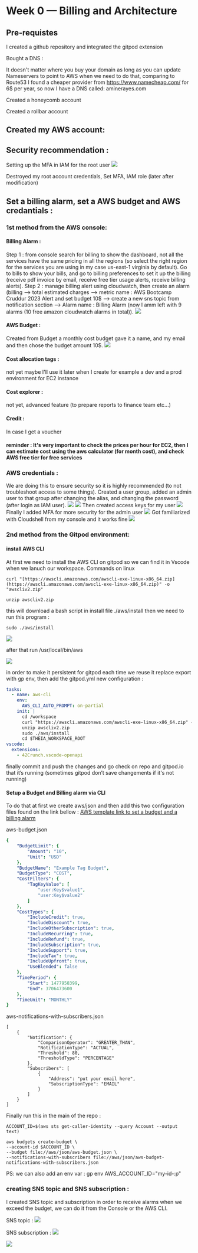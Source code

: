 # Week 0 — Billing and Architecture

## Pre-requistes
 
I created a github repository and integrated the gitpod extension

Bought a DNS : 

It doesn't matter where you buy your domain as long as you can update Nameservers to point to AWS when we need to do that, comparing to Route53 I found a cheaper provider from https://www.namecheap.com/ for 6$ per year, so now I have a DNS called: aminerayes.com 

Created a honeycomb account

Created a rollbar account

## Created my AWS account:

## Security recommendation : 
Setting up the MFA in IAM for the root user
![](../_docs/assets/week0/SettinguptheMFAinIAMdashboard.png)

Destroyed my root account credentials, Set MFA, IAM role (later after modification)

## Set a billing alarm, set a AWS budget and AWS credantials :
### 1st method from the AWS console:

#### Billing Alarm : 
Step 1 : from console search for billing to show the dashboard, not all the services have the same pricing in all the regions (so select the right region for the services you are using in my case us-east-1 virginia by default). Go to bills to show your bills, and go to billing preferences to set it up the billing (receive pdf invoice by email, receive free tier usage alerts, receive billing alerts). 
Step 2 : manage billing alert using cloudwatch, then create an alarm (billing —> total estimated charges —> metric name : AWS Bootcamp Cruddur 2023 Alert and set budget 10$ —> create a new sns topic from notification section —> Alarm name : Billing Alarm (now I amm left with 9 alarms (10 free amazon cloudwatch alarms in total)).
![](../_docs/assets/week0/Mybillingalarms.png)
#### AWS Budget :
Created from Budget a monthly cost budget gave it a name, and my email and then chose the budget amount 10$.
![](../_docs/assets/week0/MyAWSBootcampCruddur2023Budget.png)
#### Cost allocation tags : 
not yet maybe I'll use it later when I create for example a dev and a prod environment for EC2 instance
#### Cost explorer : 
not yet, advanced feature (to prepare reports to finance team etc...)
#### Credit :
In case I get a voucher 
#### reminder : It's very important to check the prices per hour for EC2, then I can estimate cost using the aws calculator (for month cost), and check AWS free tier for free services

### AWS credentials :
We are doing this to ensure security so it is highly recommended (to not troubleshoot access to some things).
Created a user group, added an admin user to that group after changing the alias, and changing the password (after login as IAM user).
![](../_docs/assets/week0/Credantialscreateusergroup.png)
![](../_docs/assets/week0/Myuser.png)
Then created access keys for my user
![](../_docs/assets/week0/Generateaccesskeysforuser.png)
Finally I added MFA for more security for the admin user
![](../_docs/assets/week0/MyuserwithMFA.png)
Got familiarized with Cloudshell from my console and it works fine
![](../_docs/assets/week0/Cloudshellconsole.png)

### 2nd method from the Gitpod environment:
#### install AWS CLI
At first we need to install the AWS CLI on gitpod so we can find it in Vscode when we lanuch our workspace.
Commands on linux
```
curl "[https://awscli.amazonaws.com/awscli-exe-linux-x86_64.zip](https://awscli.amazonaws.com/awscli-exe-linux-x86_64.zip)" -o "awscliv2.zip"
```
```
unzip awscliv2.zip
```

this will download a bash script in install file ./aws/install
then we need to run this program :
```
sudo ./aws/install
```

![](../_docs/assets/week0/InstallAWSCLIonvscode.png)

after that run /usr/local/bin/aws 

![](../_docs/assets/week0/addingenvvarsfortheAWSCLI.png)

in order to make it persistent for gitpod each time we reuse it replace export with gp env, then add the gitpod.yml new configuration :
```YAML
tasks:
  - name: aws-cli
    env:
      AWS_CLI_AUTO_PROMPT: on-partial
    init: |
      cd /workspace
      curl "https://awscli.amazonaws.com/awscli-exe-linux-x86_64.zip" -o "awscliv2.zip"
      unzip awscliv2.zip
      sudo ./aws/install
      cd $THEIA_WORKSPACE_ROOT
vscode:
  extensions:
    - 42Crunch.vscode-openapi
```
finally commit and push the changes and go check on repo and gitpod.io that it’s running (sometimes gitpod don’t save changements if it's not running)
#### Setup a Budget and Billing alarm via CLI
To do that at first we create aws/json and then add this two configuration files found on the link bellow :
[AWS template link to set a budget and a billing alarm](https://awscli.amazonaws.com/v2/documentation/api/latest/reference/budgets/create-budget.html#examples)

aws-budget.json 
```YAML
{
    "BudgetLimit": {
        "Amount": "10",
        "Unit": "USD"
    },
    "BudgetName": "Example Tag Budget",
    "BudgetType": "COST",
    "CostFilters": {
        "TagKeyValue": [
            "user:Key$value1",
            "user:Key$value2"
        ]
    },
    "CostTypes": {
        "IncludeCredit": true,
        "IncludeDiscount": true,
        "IncludeOtherSubscription": true,
        "IncludeRecurring": true,
        "IncludeRefund": true,
        "IncludeSubscription": true,
        "IncludeSupport": true,
        "IncludeTax": true,
        "IncludeUpfront": true,
        "UseBlended": false
    },
    "TimePeriod": {
        "Start": 1477958399,
        "End": 3706473600
    },
    "TimeUnit": "MONTHLY"
}
```
aws-notifications-with-subscribers.json 
```
[
    {
        "Notification": {
            "ComparisonOperator": "GREATER_THAN",
            "NotificationType": "ACTUAL",
            "Threshold": 80,
            "ThresholdType": "PERCENTAGE"
        },
        "Subscribers": [
            {
                "Address": "put your email here",
                "SubscriptionType": "EMAIL"
            }
        ]
    }
]
```
Finally run this in the main of the repo :

```
ACCOUNT_ID=$(aws sts get-caller-identity --query Account --output text)
```
```
aws budgets create-budget \
--account-id $ACCOUNT_ID \
--budget file://aws/json/aws-budget.json \
--notifications-with-subscribers file://aws/json/aws-budget-notifications-with-subscribers.json
```
PS: we can also add an env var : gp env AWS_ACCOUNT_ID="my-id-:p"
### creating SNS topic and SNS subscription :
I created SNS topic and subscription in order to receive alarms when we exceed the budget, we can do it from the Console or the AWS CLI.

SNS topic :
![](../_docs/assets/week0/snstopic.png)

SNS subscription :
![](../_docs/assets/week0/snssubscriptions.png)

![](../_docs/assets/week0/snsemail.png)








